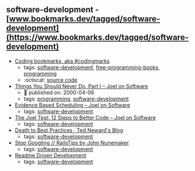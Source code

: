 software-development - [www.bookmarks.dev/tagged/software-development](https://www.bookmarks.dev/tagged/software-development)
---
* [Coding bookmarks, aka #codingmarks](https://www.codingmarks.org)
    * tags: [software-development](../tagged/software-development.md), [free-programming-books](../tagged/free-programming-books.md), [programming](../tagged/programming.md)
    * :octocat: [source code](https://github.com/Codingpedia/codingmarks)
* [Things You Should Never Do, Part I – Joel on Software](https://www.joelonsoftware.com/2000/04/06/things-you-should-never-do-part-i/)
    * :calendar: published on: 2000-04-06
    * tags: [programming](../tagged/programming.md), [software-development](../tagged/software-development.md)
* [Evidence Based Scheduling – Joel on Software](https://www.joelonsoftware.com/2007/10/26/evidence-based-scheduling/)
    * tags: [software-development](../tagged/software-development.md)
* [The Joel Test: 12 Steps to Better Code – Joel on Software](https://www.joelonsoftware.com/2000/08/09/the-joel-test-12-steps-to-better-code/)
    * tags: [software-development](../tagged/software-development.md)
* [Death to Best Practices ·  Ted Neward's Blog  ](http://blogs.tedneward.com/post/death-to-best-practices/)
    * tags: [software-development](../tagged/software-development.md)
* [Stop Googling // RailsTips by John Nunemaker](http://www.railstips.org/blog/archives/2010/10/14/stop-googling/)
    * tags: [software-development](../tagged/software-development.md)
* [Readme Driven Development](http://tom.preston-werner.com/2010/08/23/readme-driven-development.html)
    * tags: [software-development](../tagged/software-development.md)
